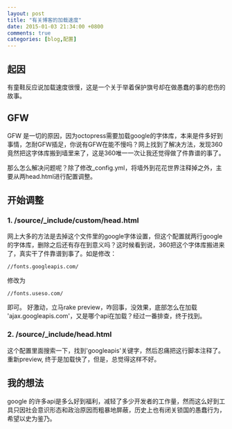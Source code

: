 ```yaml
---
layout: post
title: "有关博客的加载速度"
date: 2015-01-03 21:34:00 +0800
comments: true
categories: [blog,配置]
---
```

## 起因
有童鞋反应说加载速度很慢，这是一个关于举着保护旗号却在做愚蠢的事的悲伤的故事。
<!--more-->
## GFW
GFW 是一切的原因，因为octopress需要加载google的字体库，本来是件多好到事情，怎耐GFW插足，你说有GFW在能不慢吗？网上找到了解决方法，发现360竟然把这字体库搬到墙里来了，这是360唯一一次让我还觉得做了件靠谱的事了。

那么怎么解决问题呢？除了修改_config.yml，将墙外到花花世界注释掉之外，主要从两head.html进行配置调整。
## 开始调整
### 1. /source/_include/custom/head.html
网上大多的方法是去掉这个文件里的google字体设置，但这个配置就两行google的字体库，删除之后还有存在到意义吗？这时候看到说，360把这个字体库搬进来了，真实干了件靠谱到事了。如是修改：

	//fonts.googleapis.com/
修改为

	//fonts.useso.com/
即可。
好激动，立马rake preview，咋回事，没效果，底部怎么在加载 'ajax.googleapis.com'，又是哪个api在加载？经过一番排查，终于找到。
### 2. /source/_include/head.html
这个配置里面搜索一下，找到'googleapis'关键字，然后忍痛把这行脚本注释了。重新preview, 终于是加载快了，但是，总觉得这样不好。
## 我的想法
google 的许多api是多么好到福利，减轻了多少开发者的工作量，然而这么好到工具只因社会意识形态和政治原因而粗暴地屏蔽，历史上也有闭关锁国的愚蠢行为，希望以史为鉴乃。
